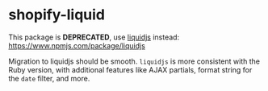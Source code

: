 # shopify-liquid

This package is **DEPRECATED**, use [liquidjs][liquidjs] instead: <https://www.npmjs.com/package/liquidjs>

Migration to liquidjs should be smooth. `liquidjs` is more consistent with the Ruby version, with additional features like AJAX partials, format string for the `date` filter, and more.

[liquidjs]: https://www.npmjs.com/package/liquidjs

